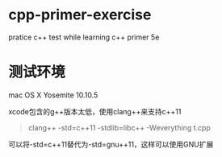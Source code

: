 # cpp-primer-exercise
pratice c++ test while learning c++ primer 5e

# 测试环境
mac OS X Yosemite 10.10.5

xcode包含的g++版本太低，使用clang++来支持c++11

>clang++ -std=c++11 -stdlib=libc++ -Weverything t.cpp

可以将-std=c++11替代为-std=gnu++11，这样可以使用GNU扩展
